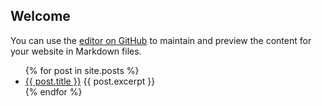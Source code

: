 ## Welcome

You can use the [editor on GitHub](https://github.com/wsmelton/wsmelton.github.io/edit/master/index.md) to maintain and preview the content for your website in Markdown files.
<ul>
{% for post in site.posts %}
	<li>
	<a href="{{ post.url }}">{{ post.title }}</a>
	{{ post.excerpt }}
	</li>
{% endfor %}
</ul>